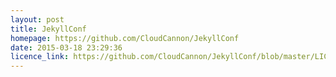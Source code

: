 ```yaml
---
layout: post
title: JekyllConf
homepage: https://github.com/CloudCannon/JekyllConf
date: 2015-03-18 23:29:36
licence_link: https://github.com/CloudCannon/JekyllConf/blob/master/LICENSE
---
```


